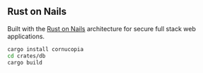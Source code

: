 ## Rust on Nails

Built with the [Rust on Nails](https://rust-on-nails.com/) architecture for secure full stack web applications.

```bash
cargo install cornucopia
cd crates/db
cargo build
```
